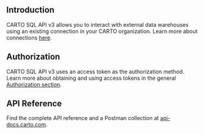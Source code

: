 ## Introduction 
CARTO SQL API v3 allows you to interact with external data warehouses using an existing connection in your CARTO organization. Learn more about connections [here](https://docs.carto.com/carto3-workspace/connections/introduction/).

## Authorization
CARTO SQL API v3 uses an access token as the authorization method. Learn more about obtaining and using access tokens in the general [Authorization section](https://docs.carto.com/carto3-api/overview/getting-started/#authorization).

## API Reference
Find the complete API reference and a Postman collection at [api-docs.carto.com](https://api-docs.carto.com).